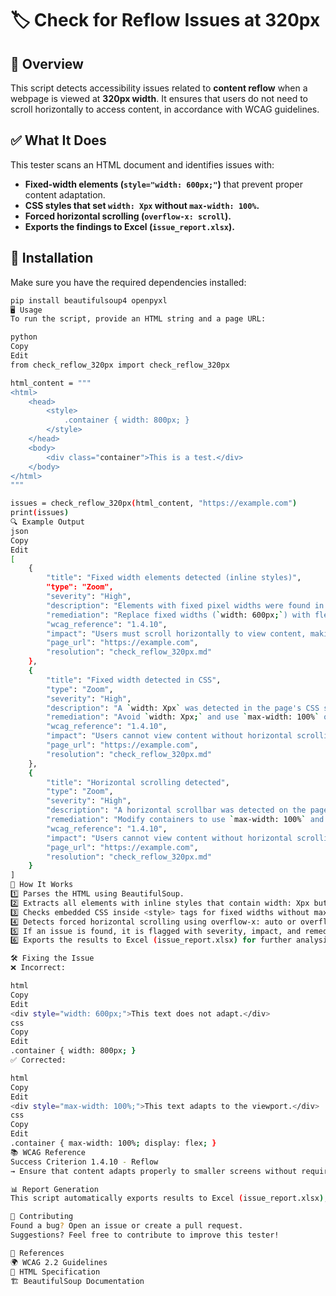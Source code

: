 # 🏷️ Check for Reflow Issues at 320px  

## 📌 Overview  
This script detects accessibility issues related to **content reflow** when a webpage is viewed at **320px width**. It ensures that users do not need to scroll horizontally to access content, in accordance with WCAG guidelines.  

## ✅ What It Does  
This tester scans an HTML document and identifies issues with:  
- **Fixed-width elements (`style="width: 600px;"`)** that prevent proper content adaptation.  
- **CSS styles that set `width: Xpx` without `max-width: 100%`.**  
- **Forced horizontal scrolling (`overflow-x: scroll`).**  
- **Exports the findings to Excel (`issue_report.xlsx`).**  

## 🚀 Installation  
Make sure you have the required dependencies installed:  

```sh
pip install beautifulsoup4 openpyxl
🖥️ Usage
To run the script, provide an HTML string and a page URL:

python
Copy
Edit
from check_reflow_320px import check_reflow_320px

html_content = """
<html>
    <head>
        <style>
            .container { width: 800px; }
        </style>
    </head>
    <body>
        <div class="container">This is a test.</div>
    </body>
</html>
"""

issues = check_reflow_320px(html_content, "https://example.com")
print(issues)
🔍 Example Output
json
Copy
Edit
[
    {
        "title": "Fixed width elements detected (inline styles)",
        "type": "Zoom",
        "severity": "High",
        "description": "Elements with fixed pixel widths were found in `style` attributes, which may prevent content from adapting properly to a 320px viewport.",
        "remediation": "Replace fixed widths (`width: 600px;`) with flexible values (`max-width: 100%`, `flexbox`, `grid`).",
        "wcag_reference": "1.4.10",
        "impact": "Users must scroll horizontally to view content, making navigation difficult.",
        "page_url": "https://example.com",
        "resolution": "check_reflow_320px.md"
    },
    {
        "title": "Fixed width detected in CSS",
        "type": "Zoom",
        "severity": "High",
        "description": "A `width: Xpx` was detected in the page's CSS styles without `max-width`, which may prevent content from adapting properly to a 320px viewport.",
        "remediation": "Avoid `width: Xpx;` and use `max-width: 100%` or flexible CSS with `grid` or `flexbox`.",
        "wcag_reference": "1.4.10",
        "impact": "Users cannot view content without horizontal scrolling, which is a poor mobile practice.",
        "page_url": "https://example.com",
        "resolution": "check_reflow_320px.md"
    },
    {
        "title": "Horizontal scrolling detected",
        "type": "Zoom",
        "severity": "High",
        "description": "A horizontal scrollbar was detected on the page, indicating that the content does not properly adjust to a 320px viewport.",
        "remediation": "Modify containers to use `max-width: 100%` and avoid `overflow-x: scroll`.",
        "wcag_reference": "1.4.10",
        "impact": "Users cannot view content without horizontal scrolling, which is a poor mobile practice.",
        "page_url": "https://example.com",
        "resolution": "check_reflow_320px.md"
    }
]
📂 How It Works
1️⃣ Parses the HTML using BeautifulSoup.
2️⃣ Extracts all elements with inline styles that contain width: Xpx but lack max-width.
3️⃣ Checks embedded CSS inside <style> tags for fixed widths without max-width.
4️⃣ Detects forced horizontal scrolling using overflow-x: auto or overflow-x: scroll.
5️⃣ If an issue is found, it is flagged with severity, impact, and remediation.
6️⃣ Exports the results to Excel (issue_report.xlsx) for further analysis.

🛠️ Fixing the Issue
❌ Incorrect:

html
Copy
Edit
<div style="width: 600px;">This text does not adapt.</div>
css
Copy
Edit
.container { width: 800px; }
✅ Corrected:

html
Copy
Edit
<div style="max-width: 100%;">This text adapts to the viewport.</div>
css
Copy
Edit
.container { max-width: 100%; display: flex; }
📚 WCAG Reference
Success Criterion 1.4.10 - Reflow
→ Ensure that content adapts properly to smaller screens without requiring horizontal scrolling.

📊 Report Generation
This script automatically exports results to Excel (issue_report.xlsx), making it easy to review and track accessibility issues.

📢 Contributing
Found a bug? Open an issue or create a pull request.
Suggestions? Feel free to contribute to improve this tester!

🔗 References
🌍 WCAG 2.2 Guidelines
📖 HTML Specification
🏗 BeautifulSoup Documentation